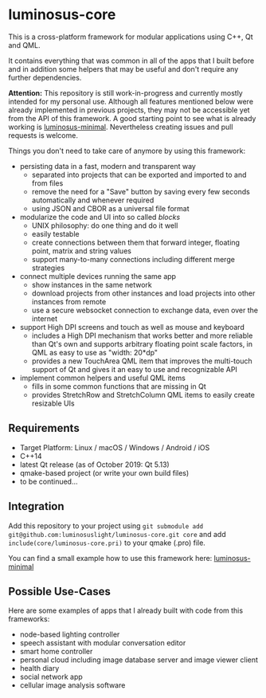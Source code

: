 # luminosus-core
This is a cross-platform framework for modular applications using C++, Qt  and QML.

It contains everything that was common in all of the apps that I built before and in addition some helpers that may be useful and don't require any further dependencies.

**Attention:** This repository is still work-in-progress and currently mostly intended for my personal use. Although all features mentioned below were already implemented in previous projects, they may not be accessible yet from the API of this framework. A good starting point to see what is already working is [luminosus-minimal](https://github.com/luminosuslight/luminosus-minimal). Nevertheless creating issues and pull requests is welcome.

Things you don't need to take care of anymore by using this framework:

* persisting data in a fast, modern and transparent way
  * separated into projects that can be exported and imported to and from files
  * remove the need for a "Save" button by saving every few seconds automatically and whenever required
  * using JSON and CBOR as a universal file format
* modularize the code and UI into so called _blocks_
  * UNIX philosophy: do one thing and do it well
  * easily testable
  * create connections between them that forward integer, floating point, matrix and string values
  * support many-to-many connections including different merge strategies
* connect multiple devices running the same app
  * show instances in the same network
  * download projects from other instances and load projects into other instances from remote
  * use a secure websocket connection to exchange data, even over the internet
* support High DPI screens and touch as well as mouse and keyboard
  * includes a High DPI mechanism that works better and more reliable than Qt's own and supports arbitrary floating point scale factors, in QML as easy to use as "width: 20*dp"
  * provides a new TouchArea QML item that improves the multi-touch support of Qt and gives it an easy to use and recognizable API
* implement common helpers and useful QML items
  * fills in some common functions that are missing in Qt
  * provides StretchRow and StretchColumn QML items to easily create resizable UIs

## Requirements

* Target Platform: Linux / macOS / Windows / Android / iOS
* C++14
* latest Qt release (as of October 2019: Qt 5.13)
* qmake-based project (or write your own build files)
* to be continued...

## Integration

Add this repository to your project using `git submodule add git@github.com:luminosuslight/luminosus-core.git core` and add `include(core/luminosus-core.pri)` to your qmake (.pro) file.

You can find a small example how to use this framework here: [luminosus-minimal](https://github.com/luminosuslight/luminosus-minimal)

## Possible Use-Cases

Here are some examples of apps that I already built with code from this frameworks:

* node-based lighting controller
* speech assistant with modular conversation editor
* smart home controller
* personal cloud including image database server and image viewer client
* health diary
* social network app
* cellular image analysis software
